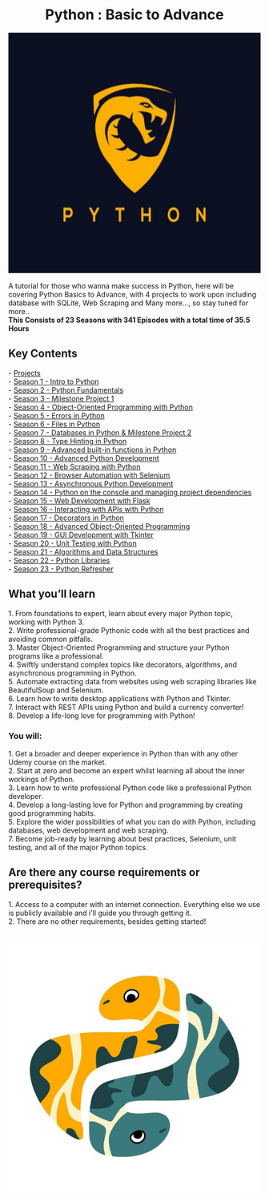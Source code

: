 <h1 align="center"><b>Python : Basic to Advance</b></h1>
<p align="center">
  <img height="480" width="700" src="background.jpg">
</p>
A tutorial for those who wanna make success in Python, here will be covering Python Basics to Advance, with 4 projects to work upon including database with SQLite, Web Scraping and Many more..., so stay tuned for more..
<br>
<b>This Consists of 23 Seasons with 341 Episodes with a total time of 35.5 Hours</b>
<br>

<h2><b>Key Contents</b></h2>
- <a href="/Projects.txt/">Projects</a><br>
- <a href="/Season 1 - Intro to Python/">Season 1 - Intro to Python</a><br>
- <a href="/Season 2 - Python Fundamentals/">Season 2 - Python Fundamentals</a><br>
- <a href="/Season 3 - Milestone Project 1/">Season 3 - Milestone Project 1</a><br>
- <a href="/Season 4 - Object-Oriented Programming with Python/">Season 4 - Object-Oriented Programming with Python</a><br>
- <a href="/Season 5 - Errors in Python/">Season 5 - Errors in Python</a><br>
- <a href="/Season 6 - Files in Python/">Season 6 - Files in Python</a><br>
- <a href="/Season 7 - Databases in Python & Milestone Project 2/">Season 7 - Databases in Python & Milestone Project 2</a><br>
- <a href="/Season 8 - Type Hinting in Python/">Season 8 - Type Hinting in Python</a><br>
- <a href="/Season 9 - Advanced built-in functions in Python/">Season 9 - Advanced built-in functions in Python</a><br>
- <a href="/Season 10 - Advanced Python Development/">Season 10 - Advanced Python Development</a><br>
- <a href="/Season 11 - Web Scraping with Python/">Season 11 - Web Scraping with Python</a><br>
- <a href="/Season 12 - Browser Automation with Selenium/">Season 12 - Browser Automation with Selenium</a><br>
- <a href="/Season 13 - Asynchronous Python Development/">Season 13 - Asynchronous Python Development</a><br>
- <a href="/Season 14 - Python on the console and managing project dependencies/">Season 14 - Python on the console and managing project dependencies</a><br>
- <a href="/Season 15 - Web Development with Flask/">Season 15 - Web Development with Flask</a><br>
- <a href="/Season 16 - Interacting with APIs with Python/">Season 16 - Interacting with APIs with Python</a><br>
- <a href="/Season 17 - Decorators in Python/">Season 17 - Decorators in Python</a><br>
- <a href="/Season 18 - Advanced Object-Oriented Programming/">Season 18 - Advanced Object-Oriented Programming</a><br>
- <a href="/Season 19 - GUI Development with Tkinter/">Season 19 - GUI Development with Tkinter</a><br>
- <a href="/Season 20 - Unit Testing with Python/">Season 20 - Unit Testing with Python</a><br>
- <a href="/Season 21 - Algorithms and Data Structures/">Season 21 - Algorithms and Data Structures</a><br>
- <a href="/Season 22 - Python Libraries/">Season 22 - Python Libraries</a><br>
- <a href="/Season 23 - Python Refresher/">Season 23 - Python Refresher</a><br>

<h2><b>What you’ll learn</b></h2>
1. From foundations to expert, learn about every major Python topic, working with Python 3.<br>
2. Write professional-grade Pythonic code with all the best practices and avoiding common pitfalls.<br>
3. Master Object-Oriented Programming and structure your Python programs like a professional.<br>
4. Swiftly understand complex topics like decorators, algorithms, and asynchronous programming in Python.<br>
5. Automate extracting data from websites using web scraping libraries like BeautifulSoup and Selenium.<br>
6. Learn how to write desktop applications with Python and Tkinter.<br>
7. Interact with REST APIs using Python and build a currency converter!<br>
8. Develop a life-long love for programming with Python!<br>

<h3><b>You will:</b></h3>
1. Get a broader and deeper experience in Python than with any other Udemy course on the market.<br>
2. Start at zero and become an expert whilst learning all about the inner workings of Python.<br>
3. Learn how to write professional Python code like a professional Python developer.<br>
4. Develop a long-lasting love for Python and programming by creating good programming habits.<br>
5. Explore the wider possibilities of what you can do with Python, including databases, web development and web scraping.<br>
7. Become job-ready by learning about best practices, Selenium, unit testing, and all of the major Python topics.<br>

<h2><b>Are there any course requirements or prerequisites?</b></h2>
1. Access to a computer with an internet connection. Everything else we use is publicly available and i'll guide you through getting it.<br>
2. There are no other requirements, besides getting started!<br><br>
<p align="center">
  <img src="bg.jpg" width="700" height="500">
</p>
